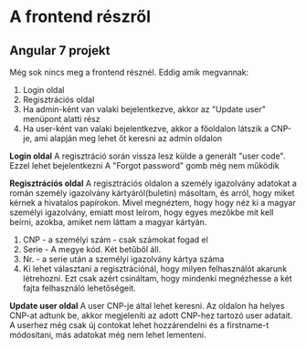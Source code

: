# A frontend részről

## Angular 7 projekt

Még sok nincs meg a frontend résznél. Eddig amik megvannak:

1. Login oldal
2. Regisztrációs oldal
3. Ha admin-ként van valaki bejelentkezve, akkor az "Update user" menüpont alatti rész
4. Ha user-ként van valaki bejelentkezve, akkor a főoldalon látszik a CNP-je, ami alapján meg lehet őt keresni az admin oldalon


**Login oldal**
A regisztráció során vissza lesz külde a generált "user code". Ezzel lehet bejelentkezni
A "Forgot password" gomb még nem működik


**Regisztrációs oldal**
A regisztrációs oldalon a személy igazolvány adatokat a román személy igazolvány kártyáról(buletin) másoltam, és arról, hogy miket kérnek a hivatalos papírokon. Mivel megnéztem, hogy hogy néz ki a magyar személyi igazolvány, emiatt most leírom, hogy egyes mezőkbe mit kell beírni, azokba, amiket nem láttam a magyar kártyán.

1. CNP - a személyi szám - csak számokat fogad el
2. Serie - A megye kód. Két betűből áll.
3. Nr. - a serie után a személyi igazolvány kártya száma
4. Ki lehet választani a regisztrációnál, hogy milyen felhasználót akarunk létrehozni. Ezt csak azért csináltam, hogy mindenki megnézhesse a két fajta felhasználó lehetőségeit.


**Update user oldal**
A user CNP-je által lehet keresni. Az oldalon ha helyes CNP-at adtunk be, akkor megjeleníti az adott CNP-hez tartozó user adatait. A userhez még csak új contokat lehet hozzárendelni és a firstname-t módosítani, más adatokat még nem lehet lementeni.
